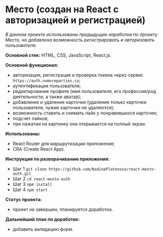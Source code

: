 # Место (создан на React c авторизацией и регистрацией)
_В данном проекте использованы предыдущие наработки по проекту Место, но добавлена возможность регистрировать и авторизовать пользователя._

**Основной стек:** HTML, CSS, JavaScript, React.js.

**Основной функционал:**
* авторизация, регистрация и проверка токена через сервис `https://auth.nomoreparties.co`;
* аутентификация пользователя;
* редактирование профиля (имя пользователя, его профессия/род деятельности, а также аватар);
* добавление и удаление карточки (удаление только карточки пользователя, чужие карточки не удаляются);
* возможность ставить и снимать лайк у понравившихся карточек;
* подсчет лайков;
* при нажатии на картинку она открывается на полный экран.

**Использованы:**
* React Router для маршрутизации приложения;
* CRA (Create React App).

**Инструкция по разворачиванию приложения:**
* Шаг 1
`git clone https://github.com/NadinePlatonova/react-mesto-auth.git`
* Шаг 2
`cd react-mesto-auth`
* Шаг 3
`npm install`
* Шаг 4
`npm start`

**Статус проекта:**
* проект не завершен, планируется доработка.

**Дальнейший план по доработке:**
* добавить валидацию форм.